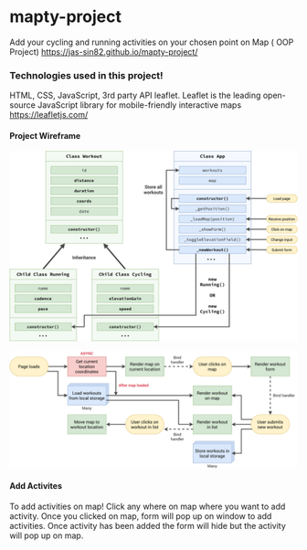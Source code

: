 # mapty-project
Add your cycling and running activities on your chosen point on Map ( OOP Project)
https://jas-sin82.github.io/mapty-project/
### Technologies used in this project!
HTML, CSS, JavaScript, 3rd party API leaflet. Leaflet is the leading open-source JavaScript library for mobile-friendly interactive maps
https://leafletjs.com/
#### Project Wireframe
![Project-Architecture](Mapty-architecture-part-1.png)

![Project-FlowChart](Mapty-flowchart.png)

#### Add Activites
To add activities on map! Click any where on map where you want to add activity. Once you clicked on map, form will pop up on window to add activities.
Once activity has been added the form will hide but the activity will pop up on map.
